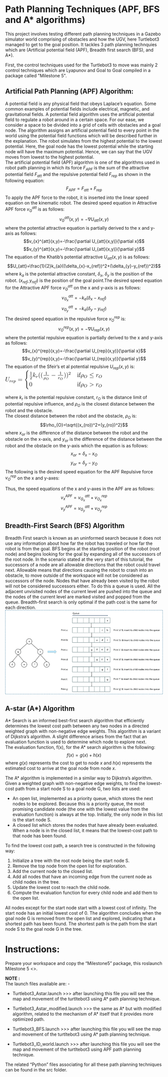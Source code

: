 # Path Planning Techniques (APF, BFS and A* algorithms)

This project involves testing different path planning techniques in a Gazebo simulator world comprising of obstacles and how the UGV, here Turtlebot3 managed to get to the goal position. It tackles 3 path planning technquies which are (Artificial potential field (APF), Breadth first search (BFS), and A*).

First, the control techniques used for the Turtlebot3 to move was mainly 2 control techniques which are Lyapunov and Goal to Goal compiled in a package called "Milestone 5". 

## Artificial Path Planning (APF) Algorithm:

A potential field is any physical field that obeys Laplace’s equation. Some common examples of potential fields include electrical, magnetic, and gravitational fields. A potential field algorithm uses the artificial potential field to regulate a robot around in a certain space. For our ease, we consider a space to be divided into a grid of cells with obstacles and a goal node. The algorithm assigns an artificial potential field to every point in the world using the potential field functions which will be described further in the explanation. The robot simulates from the highest potential to the lowest potential. Here, the goal node has the lowest potential while the starting node will have the maximum potential. Hence, we can say that the UGV moves from lowest to the highest potential.\
The artificial potential field (APF) algorithm is one of the algorithms used in robot path planning in which its force $F_{APF}$ is the sum of the attractive potential field $F_{att}$ and the repulsive potential field $F_{rep}$ as shown in the following equation: 
$$F_{APF}=F_{att}+F_{rep}$$ 
To apply the APF force to the robot, it is inserted into the linear speed equation on the kinematic robot. The desired speed equation in Attractive APF force $v_{G}^{att}$ is as follows: 
$$v_{G}^{att}(x,y)=-\nabla U_{att}(x,y)$$ 
where the potential attractive equation is partially derived to the x and y-axis as follows:
$$v_{x}^{att}(x,y)=-\frac{\partial U_{att}(x,y)}{\partial x}$$ $$v_{y}^{att}(x,y)=-\frac{\partial U_{att}(x,y)}{\partial y}$$ 
The equation of the Khatib’s potential attractive $U_{att}(x,y)$ is as follows: 
$$U_{att}=\frac{1}{2}k_{a}((\delta_{x}-x_{ref})^2+(\delta_{y}-y_{ref})^2)$$ 
where $k_{a}$ is the potential attractive constant, $\delta_{x}$, $\delta_{y}$ is the position of the robot. $(x_{ref}, y_{ref})$ is the position of the goal point.The desired speed equation for the Attractive APF force $v_{G}^{att}$ on the x and y-axis is as follows: 
$$v_{G_{x}}^{att}=-k_{a}(\delta_{x}-x_{ref})$$ $$v_{G_{y}}^{att}=-k_{a}(\delta_{y}-y_{ref})$$
The desired speed equation in the repulsive force $v_{O}^{rep}$ is:
$$v_{O}^{rep}(x,y)=-\nabla U_{rep}(x,y)$$
where the potential repulsive equation is partially derived to the x and y-axis as follows:
$$v_{x}^{rep}(x,y)=-\frac{\partial U_{rep}(x,y)}{\partial x}$$ $$v_{y}^{rep}(x,y)=-\frac{\partial U_{rep}(x,y)}{\partial y}$$
The equation of the Sfeir’s et al potential repulsive $U_{rep}(x,y)$ is:
![Urep](https://github.com/Karthik-Rajgopal/Path-Planning-Techniques--APF--BFS-and-A--/blob/main/equation.png)

where $k_{r}$ is the potential repulsive constant, $r_{O}$ is the distance limit of potential repulsive influence, and $\rho_{O}$ is the closest distance between the robot and the obstacle. \
The closest distance between the robot and the obstacle, $\rho_{O}$ is:
$$\rho_{O}=\sqrt{(x_{ro})^2+(y_{ro})^2}$$
where $x_{or}$ is the difference of the distance between the robot and the obstacle on the x-axis, and $y_{or}$ is the difference of the distance between the robot and the obstacle on the y-axis which the equation is as follows:
$$x_{or}=\delta_{x}-x_{O}$$ $$y_{or}=\delta_{y}-y_{O}$$ 
The following is the desired speed equation for the APF Repulsive force $v_{O}^{rep}$ on the x and y-axes:

Thus, the speed equations of the x and y-axes in the APF are as follows:
$$v_{x}^{APF}=v_{G_{x}}^{att}+v_{O_{x}}^{rep}$$ $$v_{y}^{APF}=v_{G_{y}}^{att}+v_{O_{y}}^{rep}$$

## Breadth-First Search (BFS) Algorithm
Breadth First search is known as an uninformed search because it does not use any information about how far the robot has traveled or how far the robot is from the goal.  BFS begins at the starting position of the robot (root node) and begins looking for the goal by  expanding all of the successors of the root node.  In the scenario stated at the very start of this tutorial, the successors of a node are all allowable directions that the robot could travel next. Allowable means that directions causing the robot to crash into an obstacle,  to move outside of the workspace will not be considered as successors of the node.  Nodes that have already been visited by the robot will not be considered successors either. To do this a queue is used. All the adjacent unvisited nodes of the current level are pushed into the queue and the nodes of the current level are marked visited and popped from the queue. Breadth-first search is only optimal if the path cost is the same for each direction.\
![End-to-end process of Breadth-First Search Algorithm](https://github.com/Karthik-Rajgopal/Path-Planning-Techniques--APF--BFS-and-A--/blob/main/BFS-Example-Solution-Breadth-First-Search-Algorithm-Edureka-1.png)

## A-star (A*) Algorithm
A* Search is an informed best-first search algorithm that efficiently determines the lowest cost path between any two nodes in a directed weighted graph with non-negative edge weights. This algorithm is a variant of Dijkstra’s algorithm. A slight difference arises from the fact that an evaluation function is used to determine which node to explore next. \
The evaluation function, f(x), for the A* search algorithm is the following:
$$f(x)=g(x)+h(x)$$
where $g(x)$ represents the cost to get to node $x$ and $h(x)$ represents the estimated cost to arrive at the goal node from node $x$.

The A* algorithm is implemented in a similar way to Dijkstra’s algorithm. Given a weighted graph with non-negative edge weights, to find the lowest-cost path from a start node S to a goal node G, two lists are used:
* An open list, implemented as a priority queue, which stores the next nodes to be explored. Because this is a priority queue, the most promising candidate node (the one with the lowest value from the evaluation function) is always at the top. Initially, the only node in this list is the start node S.
* A closed list which stores the nodes that have already been evaluated. When a node is in the closed list, it means that the lowest-cost path to that node has been found.

To find the lowest cost path, a search tree is constructed in the following way:

1. Initialize a tree with the root node being the start node S.
2. Remove the top node from the open list for exploration.
3. Add the current node to the closed list.
4. Add all nodes that have an incoming edge from the current node as child nodes in the tree.
5. Update the lowest cost to reach the child node.
6. Compute the evaluation function for every child node and add them to the open list.

All nodes except for the start node start with a lowest cost of infinity. The start node has an initial lowest cost of 0. The algorithm concludes when the goal node G is removed from the open list and explored, indicating that a shortest path has been found. The shortest path is the path from the start node S to the goal node G in the tree.

# Instructions:

Prepare your workspace and copy the “Milestone5” package, this roslaunch Milestone 5 <<name of the launch file>>.

**NOTE :** \
The launch files available are: -

* Turtlebot3_Astar.launch >>> after launching this file you will see the map and movement of the turtltebot3 using A* path planning technique. 

* Turtlebot3_Astar_modified.launch >>> the same as A* but with modified algorithm, related to the mechanism of A* itself that it provides more optimized path.

* Turtlebot3_BFS.launch >>>  after launching this file you will see the map and movement of the turtltebot3 using A* path planning technique. 

* Turtlebot3_ID_world.launch >>>  after launching this file you will see the map and movement of the turtltebot3 using APF path planning technique. 

The related “Python” files associating for all these path planning techniques can be found in the src folder. 





